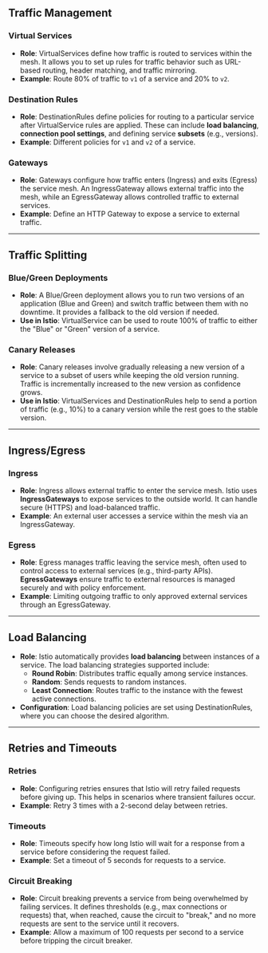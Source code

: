 ## Traffic Management

### Virtual Services
- **Role**: VirtualServices define how traffic is routed to services within the mesh. It allows you to set up rules for traffic behavior such as URL-based routing, header matching, and traffic mirroring.
- **Example**: Route 80% of traffic to `v1` of a service and 20% to `v2`.

### Destination Rules
- **Role**: DestinationRules define policies for routing to a particular service after VirtualService rules are applied. These can include **load balancing**, **connection pool settings**, and defining service **subsets** (e.g., versions).
- **Example**: Different policies for `v1` and `v2` of a service.

### Gateways
- **Role**: Gateways configure how traffic enters (Ingress) and exits (Egress) the service mesh. An IngressGateway allows external traffic into the mesh, while an EgressGateway allows controlled traffic to external services.
- **Example**: Define an HTTP Gateway to expose a service to external traffic.

---

## Traffic Splitting

### Blue/Green Deployments
- **Role**: A Blue/Green deployment allows you to run two versions of an application (Blue and Green) and switch traffic between them with no downtime. It provides a fallback to the old version if needed.
- **Use in Istio**: VirtualService can be used to route 100% of traffic to either the "Blue" or "Green" version of a service.

### Canary Releases
- **Role**: Canary releases involve gradually releasing a new version of a service to a subset of users while keeping the old version running. Traffic is incrementally increased to the new version as confidence grows.
- **Use in Istio**: VirtualServices and DestinationRules help to send a portion of traffic (e.g., 10%) to a canary version while the rest goes to the stable version.

---

## Ingress/Egress

### Ingress
- **Role**: Ingress allows external traffic to enter the service mesh. Istio uses **IngressGateways** to expose services to the outside world. It can handle secure (HTTPS) and load-balanced traffic.
- **Example**: An external user accesses a service within the mesh via an IngressGateway.

### Egress
- **Role**: Egress manages traffic leaving the service mesh, often used to control access to external services (e.g., third-party APIs). **EgressGateways** ensure traffic to external resources is managed securely and with policy enforcement.
- **Example**: Limiting outgoing traffic to only approved external services through an EgressGateway.

---

## Load Balancing

- **Role**: Istio automatically provides **load balancing** between instances of a service. The load balancing strategies supported include:
  - **Round Robin**: Distributes traffic equally among service instances.
  - **Random**: Sends requests to random instances.
  - **Least Connection**: Routes traffic to the instance with the fewest active connections.
- **Configuration**: Load balancing policies are set using DestinationRules, where you can choose the desired algorithm.

---

## Retries and Timeouts

### Retries
- **Role**: Configuring retries ensures that Istio will retry failed requests before giving up. This helps in scenarios where transient failures occur.
- **Example**: Retry 3 times with a 2-second delay between retries.

### Timeouts
- **Role**: Timeouts specify how long Istio will wait for a response from a service before considering the request failed.
- **Example**: Set a timeout of 5 seconds for requests to a service.

### Circuit Breaking
- **Role**: Circuit breaking prevents a service from being overwhelmed by failing services. It defines thresholds (e.g., max connections or requests) that, when reached, cause the circuit to "break," and no more requests are sent to the service until it recovers.
- **Example**: Allow a maximum of 100 requests per second to a service before tripping the circuit breaker.
